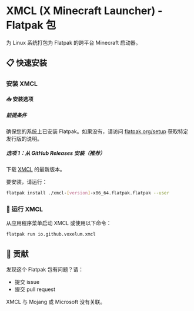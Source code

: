 # XMCL (X Minecraft Launcher) - Flatpak 包

为 Linux 系统打包为 Flatpak 的跨平台 Minecraft 启动器。

## 📋 快速安装

### 安装 XMCL

#### 📥 安装选项

##### 前提条件
确保您的系统上已安装 Flatpak。如果没有，请访问 [flatpak.org/setup](https://flatpak.org/setup/) 获取特定发行版的说明。

##### **选项 1**：从 GitHub Releases 安装（推荐）
下载 [XMCL](https://github.com/v1mkss/io.github.voxelum.xmcl/releases/latest) 的最新版本。

要安装，请运行：
```sh
flatpak install ./xmcl-[version]-x86_64.flatpak.flatpak --user
```

### 🚀 运行 XMCL
从应用程序菜单启动 XMCL 或使用以下命令：
```sh
flatpak run io.github.voxelum.xmcl
```

## 🤝 贡献
发现这个 Flatpak 包有问题？请：
- 提交 issue
- 提交 pull request

XMCL 与 Mojang 或 Microsoft 没有关联。
